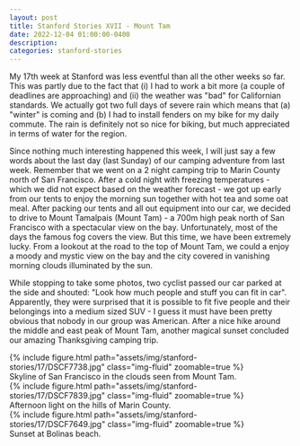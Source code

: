 ```yaml
---
layout: post
title: Stanford Stories XVII - Mount Tam
date: 2022-12-04 01:00:00-0400
description:
categories: stanford-stories
---
```


My 17th week at Stanford was less eventful than all the other weeks so far.
This was partly due to the fact that (i) I had to work a bit more (a couple of deadlines are
approaching) and (ii) the weather was "bad" for Californian standards.
We actually got two full days of severe rain which means that (a) "winter" is coming and
(b) I had to install fenders on my bike for my daily commute.
The rain is definitely not so nice for biking, but much appreciated in terms of water
for the region.

Since nothing much interesting happened this week, I will just say a few words about the
last day (last Sunday) of our camping adventure from last week.
Remember that we went on a 2 night camping trip to Marin County north of San Francisco.
After a cold night with freezing temperatures - which we did not expect based on the
weather forecast - we got up early from our tents to enjoy the morning sun together with
hot tea and some oat meal.
After packing our tents and all out equipment into our car, we decided to drive to
Mount Tamalpais (Mount Tam) - a 700m high peak north of San Francisco
with a spectacular view on the bay.
Unfortunately, most of the days the famous fog covers the view.
But this time, we have been extremely lucky.
From a lookout at the road to the top of Mount Tam,
we could a enjoy a moody and mystic view on the bay and the city covered in
vanishing morning clouds illuminated by the sun.

While stopping to take some photos, two cyclist passed our car parked at the side
and shouted: "Look how much people and stuff you can fit in car".
Apparently, they were surprised that it is possible to fit five people and their
belongings into a medium sized SUV - I guess it must have been pretty obvious that
nobody in our group was American.
After a nice hike around the middle and east peak of Mount Tam, another magical
sunset concluded our amazing Thanksgiving camping trip.

<div class="row mt-3">
    <div class="col-sm mt-3 mt-md-0">
        {% include figure.html path="assets/img/stanford-stories/17/DSCF7738.jpg" class="img-fluid" zoomable=true %}
    </div>
</div>
<div class="caption">
    Skyline of San Francisco in the clouds seen from Mount Tam.
</div>

<div class="row mt-3">
    <div class="col-sm mt-3 mt-md-0">
        {% include figure.html path="assets/img/stanford-stories/17/DSCF7839.jpg" class="img-fluid" zoomable=true %}
    </div>
</div>
<div class="caption">
    Afternoon light on the hills of Marin County.
</div>

<div class="row mt-3">
    <div class="col-sm mt-3 mt-md-0">
        {% include figure.html path="assets/img/stanford-stories/17/DSCF7649.jpg" class="img-fluid" zoomable=true %}
    </div>
</div>
<div class="caption">
    Sunset at Bolinas beach.
</div>
